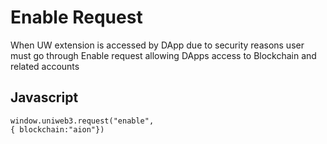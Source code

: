 # Enable Request
When UW extension is accessed by DApp due to security reasons user must go through Enable request allowing DApps access to Blockchain and related accounts

## Javascript

```
window.uniweb3.request("enable",
{ blockchain:"aion"})
```